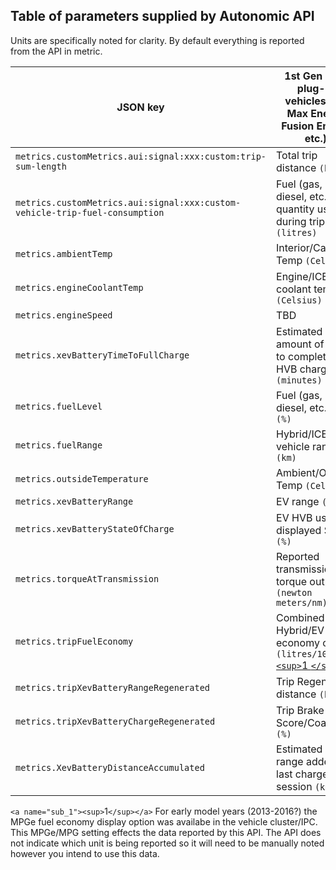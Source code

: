 ## Table of parameters supplied by Autonomic API

Units are specifically noted for clarity. By default everything is reported from the API in metric.

| JSON key                                                                      | 1st Gen Ford plug-in vehicles (C-Max Energi, Fusion Energi, etc.)                       |
| ----------------------------------------------------------------------------- | --------------------------------------------------------------------------------------- |
| `metrics.customMetrics.aui:signal:xxx:custom:trip-sum-length`               | Total trip distance `(km)`                                                            |
| `metrics.customMetrics.aui:signal:xxx:custom-vehicle-trip-fuel-consumption` | Fuel (gas, diesel, etc.) quantity used during trip `(litres)`                         |
| `metrics.ambientTemp`                                                       | Interior/Cabin Temp `(Celsius)`                                                       |
| `metrics.engineCoolantTemp`                                                 | Engine/ICE coolant temp `(Celsius)`                                                   |
| `metrics.engineSpeed`                                                       | TBD                                                                                     |
| `metrics.xevBatteryTimeToFullCharge`                                        | Estimated amount of time to complete HVB charging `(minutes)`                         |
| `metrics.fuelLevel`                                                         | Fuel (gas, diesel, etc.) level `(%)`                                                  |
| `metrics.fuelRange`                                                         | Hybrid/ICE vehicle range `(km)`                                                       |
| `metrics.outsideTemperature`                                                | Ambient/Outside Temp `(Celsius)`                                                      |
| `metrics.xevBatteryRange`                                                   | EV range `(km)`                                                                       |
| `metrics.xevBatteryStateOfCharge`                                           | EV HVB user displayed SOC `(%)`                                                       |
| `metrics.torqueAtTransmission`                                              | Reported transmission torque output(?)`(newton meters/nm)`                            |
| `metrics.tripFuelEconomy`                                                   | Combined Hybrid/EV fuel economy of trip `(litres/100 km)`[`<sup>`1 `</sup>`](#sub_1) |
| `metrics.tripXevBatteryRangeRegenerated`                                    | Trip Regen distance `(km)`                                                            |
| `metrics.tripXevBatteryChargeRegenerated`                                   | Trip Brake Score/Coach `(%)`                                                          |
| `metrics.XevBatteryDistanceAccumulated`                                     | Estimated EV range added at last charge session `(km)`                                |

`<a name="sub_1"><sup>`1`</sup></a>` For early model years (2013-2016?) the MPGe fuel economy display option was availabe in the vehicle cluster/IPC. This MPGe/MPG setting effects the data reported by this API. The API does not indicate which unit is being reported so it will need to be manually noted however you intend to use this data.
